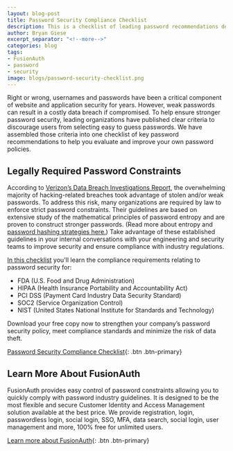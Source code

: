 ```yaml
---
layout: blog-post
title: Password Security Compliance Checklist
description: This is a checklist of leading password recommendations designed to strengthen your company’s password security policy, meet compliance standards and minimize the risk of data theft. 	
author: Bryan Giese
excerpt_separator: "<!--more-->"
categories: blog
tags:
- FusionAuth
- password
- security
image: blogs/password-security-checklist.png
---
```


Right or wrong, usernames and passwords have been a critical component of website and application security for years. However, weak passwords can result in a costly data breach if compromised. To help ensure stronger password security, leading organizations have published clear criteria to discourage users from selecting easy to guess passwords. We have assembled those criteria into one checklist of key password recommendations to help you evaluate and improve your own password policies.

<!--more-->

## Legally Required Password Constraints
According to [Verizon’s Data Breach Investigations Report](https://enterprise.verizon.com/resources/reports/dbir/ "Jump to Verizon's site"), the overwhelming majority of hacking-related breaches took advantage of stolen and/or weak passwords. To address this risk, many organizations are required by law to enforce strict password constraints. Their guidelines are based on extensive study of the mathematical principles of password entropy and are proven to construct stronger passwords. (Read more about entropy and [password hashing strategies here.](/blog/2019/02/21/save-a-cpu-ditch-bcrypt-use-sha2-instead)) Take advantage of these established guidelines in your internal conversations with your engineering and security teams to improve security and ensure compliance with industry regulations.

[In this checklist](https://fusionauth.io/resources/password-security-compliance-checklist.pdf)  you'll learn the compliance requirements relating to password security for:  
- FDA (U.S. Food and Drug Administration)
- HIPAA (Health Insurance Portability and Accountability Act)
- PCI DSS (Payment Card Industry Data Security Standard)
- SOC2 (Service Organization Control)
- NIST (United States National Institute for Standards and Technology)

Download your free copy now to strengthen your company’s password security policy, meet compliance standards and minimize the risk of data theft. 	

[Password Security Compliance Checklist](/resources/password-security-compliance-checklist.pdf){: .btn .btn-primary}

## Learn More About FusionAuth

FusionAuth provides easy control of password constraints allowing you to quickly comply with password industry guidelines. It is designed to be the most flexible and secure Customer Identity and Access Management solution available at the best price. We provide registration, login, passwordless login, social login, SSO, MFA, data search, social login, user management and more, 100% free for unlimited users.

[Learn more about FusionAuth](/ "FusionAuth Home"){: .btn .btn-primary}
